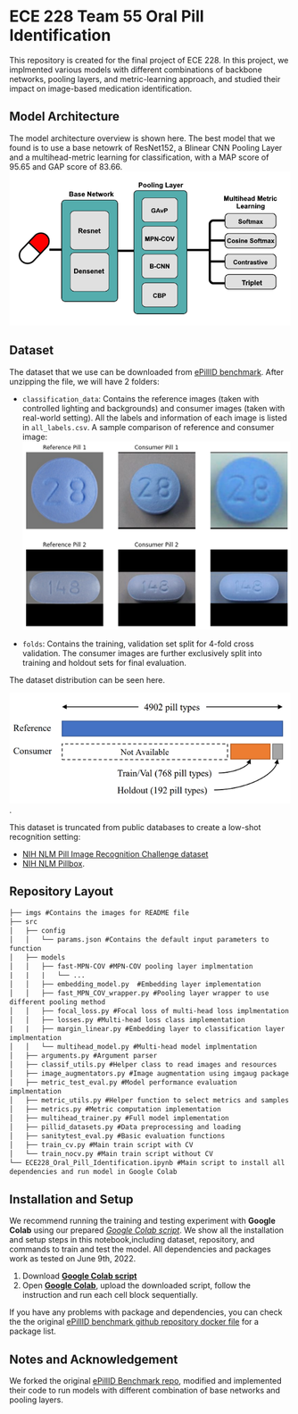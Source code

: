 # ECE 228 Team 55 Oral Pill Identification 

This repository is created for the final project of ECE 228. In this project, we implmented various models with different combinations of backbone  networks, pooling layers, and metric-learning approach, and studied their impact on image-based medication identification. 

## Model Architecture  

The model architecture overview is shown here. The best model that we found is to use a base netowrk of ResNet152, a Blinear CNN Pooling Layer and a multihead-metric learning for classification, with a MAP score of 95.65 and GAP score of 83.66. 
![Model overview](imgs/Architecture.png)

## Dataset 
The dataset that we use can be downloaded from [ePillID benchmark](https://github.com/usuyama/ePillID-benchmark/releases/download/ePillID_data_v1.0/ePillID_data.zip). After unzipping the file, we will have 2 folders: 

* `classification_data`: Contains the reference images (taken with controlled lighting and backgrounds) and consumer images (taken with real-world setting). All the labels and information of each image is listed in `all_labels.csv`. A sample comparison of reference and consumer image: ![sample reference and consumer image](imgs/Sample.png)

* `folds`: Contains the training, validation set split for 4-fold cross validation. The consumer images are further exclusively split into training and holdout sets for final evaluation. 

The dataset distribution can be seen here.

 ![ePillID data distribution](imgs/ePillID_stats.png). 
 
This dataset is truncated from public databases to create a low-shot recognition setting: 
* [NIH NLM Pill Image Recognition Challenge dataset](https://pir.nlm.nih.gov/challenge/)
* [NIH NLM Pillbox](https://pillbox.nlm.nih.gov/statistics.html).

## Repository Layout
```
├── imgs #Contains the images for README file
├── src
│   ├── config
│   │   └── params.json #Contains the default input parameters to function
│   ├── models
│   │   ├── fast-MPN-COV #MPN-COV pooling layer implmentation
|   |   |   └── ...
│   │   ├── embedding_model.py  #Embedding layer implementation
│   │   ├── fast_MPN_COV_wrapper.py #Pooling layer wrapper to use different pooling method
│   │   ├── focal_loss.py #Focal loss of multi-head loss implmentation
│   │   ├── losses.py #Multi-head loss class implementation
|   |   ├── margin_linear.py #Embedding layer to classification layer implmentation
│   │   └── multihead_model.py #Multi-head model implmentation
│   ├── arguments.py #Argument parser
│   ├── classif_utils.py #Helper class to read images and resources
│   ├── image_augmentators.py #Image augmentation using imgaug package
│   ├── metric_test_eval.py #Model performance evaluation implmentation
│   ├── metric_utils.py #Helper function to select metrics and samples
│   ├── metrics.py #Metric computation implementation
│   ├── multihead_trainer.py #Full model implementation
│   ├── pillid_datasets.py #Data preprocessing and loading 
│   ├── sanitytest_eval.py #Basic evaluation functions
│   ├── train_cv.py #Main train script with CV
│   └── train_nocv.py #Main train script without CV
└── ECE228_Oral_Pill_Identification.ipynb #Main script to install all dependencies and run model in Google Colab
```

## Installation and Setup

We recommend running the training and testing experiment with **Google Colab** using our prepared  *[Google Colab script](ECE228_Oral_Pill_Identification.ipynb)*. We show all the installation and setup steps in this notebook,including dataset, repository, and commands to train and test the model. All dependencies and packages work as tested on June 9th, 2022. 

1. Download **[Google Colab script](ECE228_Oral_Pill_Identification.ipynb)**
2. Open **[Google Colab](https://colab.research.google.com/)**, upload the downloaded script, follow the instruction and run each cell block sequentially.

If you have any problems with package and dependencies, you can check the the original [ePillID benchmark github repository docker file](
 https://github.com/usuyama/ePillID-benchmark/tree/master/docker) for a package list.

## Notes and Acknowledgement

We forked the original [ePillID Benchmark repo](https://github.com/usuyama/ePillID-benchmark), modified and implemented their code to run models with different combination of base networks and pooling layers. 



